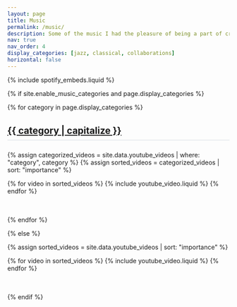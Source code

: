 ```yaml
---
layout: page
title: Music
permalink: /music/
description: Some of the music I had the pleasure of being a part of creating!
nav: true
nav_order: 4
display_categories: [jazz, classical, collaborations]
horizontal: false
---
```


<!-- pages/music.md - YouTube Videos -->
<div class="music">
  
  <!-- Spotify Music Embeds - Automatically loaded from _data/spotify_tracks.yml -->
  {% include spotify_embeds.liquid %}

{% if site.enable_music_categories and page.display_categories %}
  <!-- Display categorized YouTube videos -->
  {% for category in page.display_categories %}
  <a id="{{ category }}" href=".#{{ category }}">
    <h2 class="category">{{ category | capitalize }}</h2>
  </a>
  {% assign categorized_videos = site.data.youtube_videos | where: "category", category %}
  {% assign sorted_videos = categorized_videos | sort: "importance" %}
  
  <!-- Videos grid -->
  <div class="videos-container" data-category="{{ category }}">
    <div class="row row-cols-1 row-cols-md-3">
      {% for video in sorted_videos %}
        {% include youtube_video.liquid %}
      {% endfor %}
    </div>
  </div>
  {% endfor %}

{% else %}

<!-- Display videos without categories -->
{% assign sorted_videos = site.data.youtube_videos | sort: "importance" %}

  <!-- Videos grid -->
  <div class="videos-container" data-category="all">
    <div class="row row-cols-1 row-cols-md-3">
      {% for video in sorted_videos %}
        {% include youtube_video.liquid %}
      {% endfor %}
    </div>
  </div>
{% endif %}
</div>

<style>
.category {
  margin-top: 2rem;
  margin-bottom: 1.5rem;
  padding-bottom: 0.5rem;
  border-bottom: 2px solid #e9ecef;
  color: #495057;
}

.videos-container {
  margin-bottom: 3rem;
}

/* Smooth animations for video cards */
.video-container {
  transition: transform 0.3s ease, box-shadow 0.3s ease;
}

.video-container:hover {
  transform: translateY(-2px);
  box-shadow: 0 4px 15px rgba(0,0,0,0.1);
}

/* Loading animation for thumbnails */
.video-thumbnail {
  transition: opacity 0.3s ease;
}

.video-thumbnail[loading] {
  opacity: 0.7;
}

.video-thumbnail:not([loading]) {
  opacity: 1;
}
</style>
